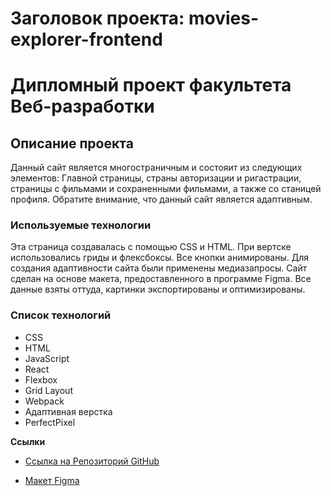 # Заголовок проекта: movies-explorer-frontend
# Дипломный проект факультета Веб-разработки

## Описание проекта
Данный сайт является многостраничным и состояит из следующих элементов: Главной страницы, страны авторизации и ригастрации, страницы с фильмами и сохраненными фильмами, а также со станицей профиля.
Обратите внимание, что данный сайт является адаптивным.

### Используемые технологии
Эта страница создавалась с помощью CSS и HTML. При вертске использовались гриды и флексбоксы. Все кнопки анимированы. Для создания адаптивности сайта были применены медиазапросы.
Сайт сделан на основе макета, предоставленного в программе Figma. Все данные взяты оттуда, картинки экспортированы и оптимизированы.

### Список технологий
- CSS
- HTML
- JavaScript
- React
- Flexbox
- Grid Layout
- Webpack
- Адаптивная верстка
- PerfectPixel


**Ссылки**

* [Ссылка на Репозиторий GitHub](https://github.com/Emelyanova-Arina-29/movies-explorer-frontend/tree/level-2)

* [Макет Figma](https://disk.yandex.ru/d/HCFkutbDlWDNxQ)


